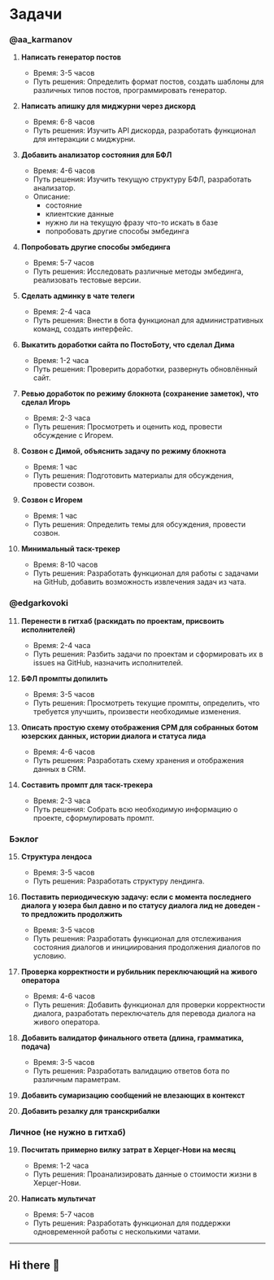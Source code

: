 
# Задачи

### @aa_karmanov

1. **Написать генератор постов**
   - Время: 3-5 часов
   - Путь решения: Определить формат постов, создать шаблоны для различных типов постов, программировать генератор.

2. **Написать апишку для миджурни через дискорд**
   - Время: 6-8 часов
   - Путь решения: Изучить API дискорда, разработать функционал для интеракции с миджурни.

3. **Добавить анализатор состояния для БФЛ**
   - Время: 4-6 часов
   - Путь решения: Изучить текущую структуру БФЛ, разработать анализатор.
   - Описание:
     - состояние
     - клиентские данные
     - нужно ли на текущую фразу что-то искать в базе
     - попробовать другие способы эмбединга

4. **Попробовать другие способы эмбединга**
   - Время: 5-7 часов
   - Путь решения: Исследовать различные методы эмбединга, реализовать тестовые версии.

5. **Сделать админку в чате телеги**
   - Время: 2-4 часа
   - Путь решения: Внести в бота функционал для административных команд, создать интерфейс.

6. **Выкатить доработки сайта по ПостоБоту, что сделал Дима**
   - Время: 1-2 часа
   - Путь решения: Проверить доработки, развернуть обновлённый сайт.

7. **Ревью доработок по режиму блокнота (сохранение заметок), что сделал Игорь**
   - Время: 2-3 часа
   - Путь решения: Просмотреть и оценить код, провести обсуждение с Игорем.

8. **Созвон с Димой, объяснить задачу по режиму блокнота**
   - Время: 1 час
   - Путь решения: Подготовить материалы для обсуждения, провести созвон.

9. **Созвон с Игорем**
   - Время: 1 час
   - Путь решения: Определить темы для обсуждения, провести созвон.

10. **Минимальный таск-трекер**
    - Время: 8-10 часов
    - Путь решения: Разработать функционал для работы с задачами на GitHub, добавить возможность извлечения задач из чата.

### @edgarkovoki 

11. **Перенести в гитхаб (раскидать по проектам, присвоить исполнителей)**
    - Время: 2-4 часа
    - Путь решения: Разбить задачи по проектам и сформировать их в issues на GitHub, назначить исполнителей.

12. **БФЛ промпты допилить** 
    - Время: 3-5 часов
    - Путь решения: Просмотреть текущие промпты, определить, что требуется улучшить, произвести необходимые изменения.

13. **Описать простую схему отображения СРМ для собранных ботом юзерских данных, истории диалога и статуса лида**
    - Время: 4-6 часов
    - Путь решения: Разработать схему хранения и отображения данных в CRM.

14. **Составить промпт для таск-трекера**
    - Время: 2-3 часа
    - Путь решения: Собрать всю необходимую информацию о проекте, сформулировать промпт.

### Бэклог

15. **Структура лендоса** 
    - Время: 3-5 часов
    - Путь решения: Разработать структуру лендинга.

16. **Поставить периодическую задачу: если с момента последнего диалога у юзера был давно и по статусу диалога лид не доведен - то предложить продолжить**
    - Время: 3-5 часов
    - Путь решения: Разработать функционал для отслеживания состояния диалогов и инициирования продолжения диалогов по условию.

17. **Проверка корректности и рубильник переключающий на живого оператора**
    - Время: 4-6 часов
    - Путь решения: Добавить функционал для проверки корректности диалога, разработать переключатель для перевода диалога на живого оператора.

18. **Добавить валидатор финального ответа (длина, грамматика, подача)**
    - Время: 3-5 часов
    - Путь решения: Разработать валидацию ответов бота по различным параметрам.

21. **Добавить сумаризацию сообщений не влезающих в контекст**

22. **Добавить резалку для транскрибалки**


### Личное (не нужно в гитхаб)

19. **Посчитать примерно вилку затрат в Херцег-Нови на месяц**
    - Время: 1-2 часа
    - Путь решения: Проанализировать данные о стоимости жизни в Херцег-Нови.

20. **Написать мультичат**
    - Время: 5-7 часов
    - Путь решения: Разработать функционал для поддержки одновременной работы с несколькими чатами.
---


## Hi there 👋

<!--

**Here are some ideas to get you started:**

🙋‍♀️ A short introduction - what is your organization all about?
🌈 Contribution guidelines - how can the community get involved?
👩‍💻 Useful resources - where can the community find your docs? Is there anything else the community should know?
🍿 Fun facts - what does your team eat for breakfast?
🧙 Remember, you can do mighty things with the power of [Markdown](https://docs.github.com/github/writing-on-github/getting-started-with-writing-and-formatting-on-github/basic-writing-and-formatting-syntax)
-->


